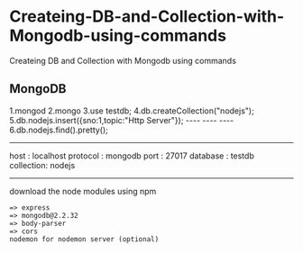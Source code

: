 # Createing-DB-and-Collection-with-Mongodb-using-commands
Createing DB and Collection with Mongodb using commands

MongoDB
-------
1.mongod
2.mongo
3.use testdb;
4.db.createCollection("nodejs");
5.db.nodejs.insert({sno:1,topic:"Http Server"});
        ----
        ----
        ----
6.db.nodejs.find().pretty();        

********************************************
host      :  localhost
protocol  :  mongodb
port      :  27017
database  :  testdb
collection:  nodejs
********************************************

download the node modules using npm

    => express
    => mongodb@2.2.32
    => body-parser
    => cors
    nodemon for nodemon server (optional)
